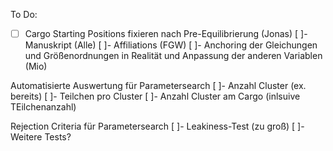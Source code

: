 To Do:
- [ ] Cargo Starting Positions fixieren nach Pre-Equilibrierung (Jonas)
[ ]- Manuskript (Alle)
[ ]- Affiliations (FGW)
[ ]- Anchoring der Gleichungen und Größenordnungen in Realität und Anpassung der anderen Variablen (Mio)



Automatisierte Auswertung für Parametersearch
[ ]- Anzahl Cluster (ex. bereits)
[ ]- Teilchen pro Cluster
[ ]- Anzahl Cluster am Cargo (inlsuive TEilchenanzahl)

Rejection Criteria für Parametersearch
[ ]- Leakiness-Test (zu groß)
[ ]- Weitere Tests?
